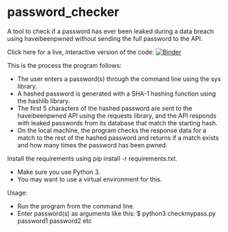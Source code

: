 # password_checker
A tool to check if a password has ever been leaked during a data breach using haveibeenpwned without sending the full password to the API.

Click here for a live, interactive version of the code:
[![Binder](https://mybinder.org/badge_logo.svg)](https://mybinder.org/v2/gh/kdhenderson/password_checker/master)

This is the process the program follows:
  - The user enters a password(s) through the command line using the sys library.
  - A hashed password is generated with a SHA-1 hashing function using the hashlib library.
  - The first 5 characters of the hashed password are sent to the haveibeenpwned API using the requests library, and the API responds with leaked passwords from its database that match the starting hash.
  - On the local machine, the program checks the response data for a match to the rest of the hashed password and returns if a match exists and how many times the password has been pwned.


Install the requirements using pip install -r requirements.txt.
  - Make sure you use Python 3.
  - You may want to use a virtual environment for this.
 

Usage:
 - Run the program from the command line.
 - Enter password(s) as arguments like this: $ python3 checkmypass.py password1 password2 etc
